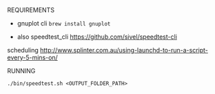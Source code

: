 REQUIREMENTS

 - gnuplot cli 
 `brew install gnuplot`

 - also speedtest_cli
https://github.com/sivel/speedtest-cli

scheduling http://www.splinter.com.au/using-launchd-to-run-a-script-every-5-mins-on/

RUNNING

`./bin/speedtest.sh <OUTPUT_FOLDER_PATH>`
